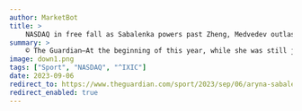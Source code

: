 ```yaml
---
author: MarketBot
title: >
    NASDAQ in free fall as Sabalenka powers past Zheng, Medvedev outlasts Rublev in heat
summary: >
    © The Guardian—At the beginning of this year, while she was still just one player in a vast field of challengers, Aryna Sabalenka made her primary goal for the season clear. The Belarusian rarely does things by half measures and so she did not merely want to win her first grand slam tournament – she intended to catch Iga Swiatek and overtake her as the world No 1.
image: down1.png
tags: ["Sport", "NASDAQ", "^IXIC"]
date: 2023-09-06
redirect_to: https://www.theguardian.com/sport/2023/sep/06/aryna-sabalenka-races-past-zheng-qinwen-to-reach-us-open-semi-final
redirect_enabled: true
---
```

